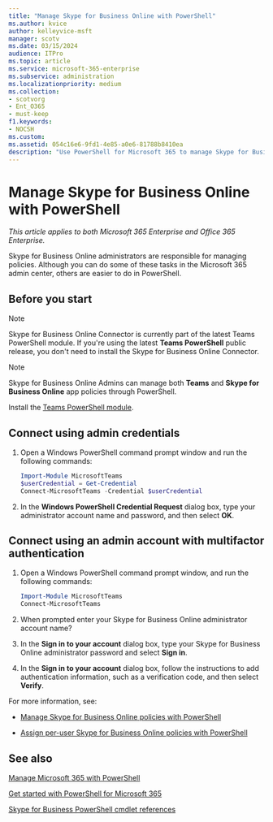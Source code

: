 ```yaml
---
title: "Manage Skype for Business Online with PowerShell"
ms.author: kvice
author: kelleyvice-msft
manager: scotv
ms.date: 03/15/2024
audience: ITPro
ms.topic: article
ms.service: microsoft-365-enterprise
ms.subservice: administration
ms.localizationpriority: medium
ms.collection:
- scotvorg 
- Ent_O365
- must-keep
f1.keywords:
- NOCSH
ms.custom:
ms.assetid: 054c16e6-9fd1-4e85-a0e6-81788b8410ea
description: "Use PowerShell for Microsoft 365 to manage Skype for Business Online policies, per-user policies, and meeting settings."
---
```


# Manage Skype for Business Online with PowerShell

*This article applies to both Microsoft 365 Enterprise and Office 365 Enterprise.*

Skype for Business Online administrators are responsible for managing policies. Although you can do some of these tasks in the Microsoft 365 admin center, others are easier to do in PowerShell.

## Before you start

> [!NOTE]
> Skype for Business Online Connector is currently part of the latest Teams PowerShell module. If you're using the latest **Teams PowerShell** public release, you don't need to install the Skype for Business Online Connector.

> [!NOTE]
> Skype for Business Online Admins can manage both **Teams** and **Skype for Business Online** app policies through PowerShell.

Install the [Teams PowerShell module](/microsoftteams/teams-powershell-install).

## Connect using admin credentials

1. Open a Windows PowerShell command prompt window and run the following commands:

   ```powershell
   Import-Module MicrosoftTeams
   $userCredential = Get-Credential
   Connect-MicrosoftTeams -Credential $userCredential
   ```

2. In the **Windows PowerShell Credential Request** dialog box, type your administrator account name and password, and then select **OK**.

## Connect using an admin account with multifactor authentication

1. Open a Windows PowerShell command prompt window, and run the following commands:

   ```powershell
   Import-Module MicrosoftTeams
   Connect-MicrosoftTeams
   ```

2. When prompted enter your Skype for Business Online administrator account name?

3. In the **Sign in to your account** dialog box, type your Skype for Business Online administrator password and select **Sign in**.

4. In the **Sign in to your account** dialog box, follow the instructions to add authentication information, such as a verification code, and then select **Verify**.

For more information, see:

- [Manage Skype for Business Online policies with PowerShell](manage-skype-for-business-online-policies-with-microsoft-365-powershell.md)

- [Assign per-user Skype for Business Online policies with PowerShell](assign-per-user-skype-for-business-online-policies-with-microsoft-365-powershell.md)

## See also

[Manage Microsoft 365 with PowerShell](manage-microsoft-365-with-microsoft-365-powershell.md)

[Get started with PowerShell for Microsoft 365](getting-started-with-microsoft-365-powershell.md)

[Skype for Business PowerShell cmdlet references](/powershell/module/skype/)

